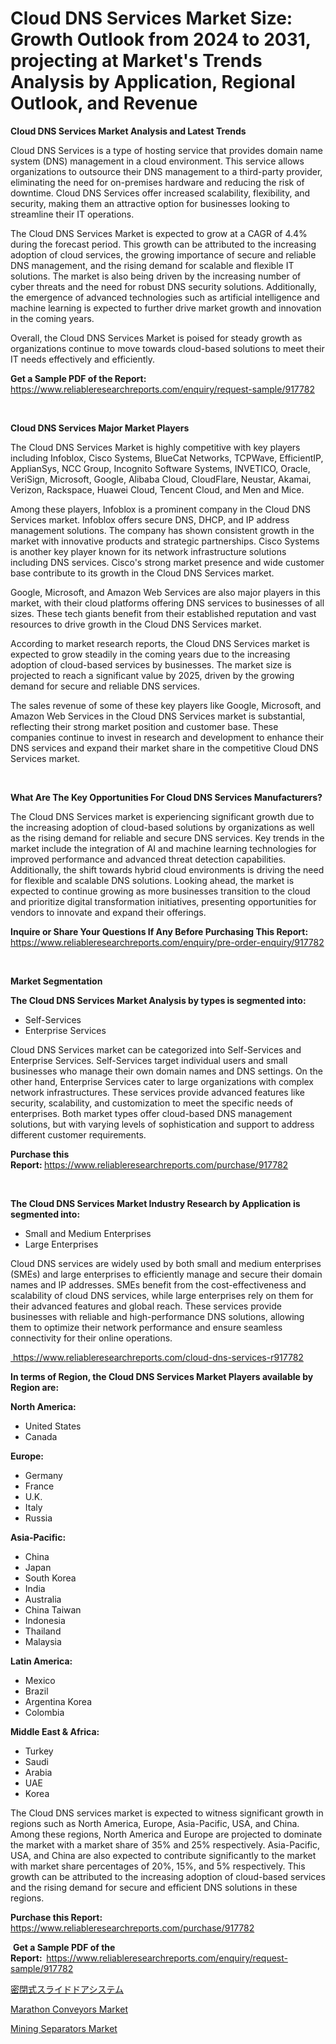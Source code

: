 <p><h1>Cloud DNS Services Market Size: Growth Outlook from 2024 to 2031, projecting at Market's Trends Analysis by Application, Regional Outlook, and Revenue</h1></p><p><strong>Cloud DNS Services Market Analysis and Latest Trends</strong></p>
<p><p>Cloud DNS Services is a type of hosting service that provides domain name system (DNS) management in a cloud environment. This service allows organizations to outsource their DNS management to a third-party provider, eliminating the need for on-premises hardware and reducing the risk of downtime. Cloud DNS Services offer increased scalability, flexibility, and security, making them an attractive option for businesses looking to streamline their IT operations.</p><p>The Cloud DNS Services Market is expected to grow at a CAGR of 4.4% during the forecast period. This growth can be attributed to the increasing adoption of cloud services, the growing importance of secure and reliable DNS management, and the rising demand for scalable and flexible IT solutions. The market is also being driven by the increasing number of cyber threats and the need for robust DNS security solutions. Additionally, the emergence of advanced technologies such as artificial intelligence and machine learning is expected to further drive market growth and innovation in the coming years.</p><p>Overall, the Cloud DNS Services Market is poised for steady growth as organizations continue to move towards cloud-based solutions to meet their IT needs effectively and efficiently.</p></p>
<p><strong>Get a Sample PDF of the Report:&nbsp;</strong> <a href="https://www.reliableresearchreports.com/enquiry/request-sample/917782">https://www.reliableresearchreports.com/enquiry/request-sample/917782</a></p>
<p>&nbsp;</p>
<p><strong>Cloud DNS Services Major Market Players</strong></p>
<p><p>The Cloud DNS Services Market is highly competitive with key players including Infoblox, Cisco Systems, BlueCat Networks, TCPWave, EfficientIP, ApplianSys, NCC Group, Incognito Software Systems, INVETICO, Oracle, VeriSign, Microsoft, Google, Alibaba Cloud, CloudFlare, Neustar, Akamai, Verizon, Rackspace, Huawei Cloud, Tencent Cloud, and Men and Mice. </p><p>Among these players, Infoblox is a prominent company in the Cloud DNS Services market. Infoblox offers secure DNS, DHCP, and IP address management solutions. The company has shown consistent growth in the market with innovative products and strategic partnerships. Cisco Systems is another key player known for its network infrastructure solutions including DNS services. Cisco's strong market presence and wide customer base contribute to its growth in the Cloud DNS Services market.</p><p>Google, Microsoft, and Amazon Web Services are also major players in this market, with their cloud platforms offering DNS services to businesses of all sizes. These tech giants benefit from their established reputation and vast resources to drive growth in the Cloud DNS Services market.</p><p>According to market research reports, the Cloud DNS Services market is expected to grow steadily in the coming years due to the increasing adoption of cloud-based services by businesses. The market size is projected to reach a significant value by 2025, driven by the growing demand for secure and reliable DNS services.</p><p>The sales revenue of some of these key players like Google, Microsoft, and Amazon Web Services in the Cloud DNS Services market is substantial, reflecting their strong market position and customer base. These companies continue to invest in research and development to enhance their DNS services and expand their market share in the competitive Cloud DNS Services market.</p></p>
<p>&nbsp;</p>
<p><strong>What Are The Key Opportunities For Cloud DNS Services Manufacturers?</strong></p>
<p><p>The Cloud DNS Services market is experiencing significant growth due to the increasing adoption of cloud-based solutions by organizations as well as the rising demand for reliable and secure DNS services. Key trends in the market include the integration of AI and machine learning technologies for improved performance and advanced threat detection capabilities. Additionally, the shift towards hybrid cloud environments is driving the need for flexible and scalable DNS solutions. Looking ahead, the market is expected to continue growing as more businesses transition to the cloud and prioritize digital transformation initiatives, presenting opportunities for vendors to innovate and expand their offerings.</p></p>
<p><strong>Inquire or Share Your Questions If Any Before Purchasing This Report:</strong> <a href="https://www.reliableresearchreports.com/enquiry/pre-order-enquiry/917782">https://www.reliableresearchreports.com/enquiry/pre-order-enquiry/917782</a></p>
<p>&nbsp;</p>
<p><strong>Market Segmentation</strong></p>
<p><strong>The Cloud DNS Services Market Analysis by types is segmented into:</strong></p>
<p><ul><li>Self-Services</li><li>Enterprise Services</li></ul></p>
<p><p>Cloud DNS Services market can be categorized into Self-Services and Enterprise Services. Self-Services target individual users and small businesses who manage their own domain names and DNS settings. On the other hand, Enterprise Services cater to large organizations with complex network infrastructures. These services provide advanced features like security, scalability, and customization to meet the specific needs of enterprises. Both market types offer cloud-based DNS management solutions, but with varying levels of sophistication and support to address different customer requirements.</p></p>
<p><strong>Purchase this Report:&nbsp;</strong><a href="https://www.reliableresearchreports.com/purchase/917782">https://www.reliableresearchreports.com/purchase/917782</a></p>
<p>&nbsp;</p>
<p><strong>The Cloud DNS Services Market Industry Research by Application is segmented into:</strong></p>
<p><ul><li>Small and Medium Enterprises</li><li>Large Enterprises</li></ul></p>
<p><p>Cloud DNS services are widely used by both small and medium enterprises (SMEs) and large enterprises to efficiently manage and secure their domain names and IP addresses. SMEs benefit from the cost-effectiveness and scalability of cloud DNS services, while large enterprises rely on them for their advanced features and global reach. These services provide businesses with reliable and high-performance DNS solutions, allowing them to optimize their network performance and ensure seamless connectivity for their online operations.</p></p>
<p><a href="https://www.reliableresearchreports.com/cloud-dns-services-r917782">&nbsp;https://www.reliableresearchreports.com/cloud-dns-services-r917782</a></p>
<p><strong>In terms of Region, the Cloud DNS Services Market Players available by Region are:</strong></p>
<p>
    <p> <strong> North America: </strong>
        <ul>
            <li>United States</li>
            <li>Canada</li>
        </ul>
        </p> 
    <p> <strong> Europe: </strong>
        <ul>
            <li>Germany</li>
            <li>France</li>
            <li>U.K.</li>
            <li>Italy</li>
            <li>Russia</li>
        </ul>
        </p> 
    <p> <strong> Asia-Pacific: </strong>
        <ul>
            <li>China</li>
            <li>Japan</li>
            <li>South Korea</li>
            <li>India</li>
            <li>Australia</li>
            <li>China Taiwan</li>
            <li>Indonesia</li>
            <li>Thailand</li>
            <li>Malaysia</li>
        </ul>
        </p> 
    <p> <strong> Latin America: </strong>
        <ul>
            <li>Mexico</li>
            <li>Brazil</li>
            <li>Argentina Korea</li>
            <li>Colombia</li>
        </ul>
        </p> 
    <p> <strong> Middle East & Africa: </strong>
        <ul>
            <li>Turkey</li>
            <li>Saudi</li>
            <li>Arabia</li>
            <li>UAE</li>
            <li>Korea</li>
        </ul>
    </p>
    </p>
<p><p>The Cloud DNS services market is expected to witness significant growth in regions such as North America, Europe, Asia-Pacific, USA, and China. Among these regions, North America and Europe are projected to dominate the market with a market share of 35% and 25% respectively. Asia-Pacific, USA, and China are also expected to contribute significantly to the market with market share percentages of 20%, 15%, and 5% respectively. This growth can be attributed to the increasing adoption of cloud-based services and the rising demand for secure and efficient DNS solutions in these regions.</p></p>
<p><strong>Purchase this Report: </strong><a href="https://www.reliableresearchreports.com/purchase/917782">https://www.reliableresearchreports.com/purchase/917782</a></p>
<p>&nbsp;<strong>Get a Sample PDF of the Report:&nbsp;&nbsp;</strong><a href="https://www.reliableresearchreports.com/enquiry/request-sample/917782">https://www.reliableresearchreports.com/enquiry/request-sample/917782</a></p>
<p><strong></strong></p>
<p><p><a href="https://github.com/FredaJerde/Market-Research-Report-List-1/blob/main/1194203170875.md">密閉式スライドドアシステム</a></p><p><a href="https://github.com/zcbxbnir25/Market-Research-Report-List-1/blob/main/marathon-conveyors-market.md">Marathon Conveyors Market</a></p><p><a href="https://github.com/brendafegmorris532/Market-Research-Report-List-1/blob/main/mining-separators-market.md">Mining Separators Market</a></p></p>